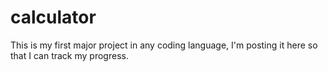 # calculator
This is my first major project in any coding language, I'm posting it here so that I can track my progress.
